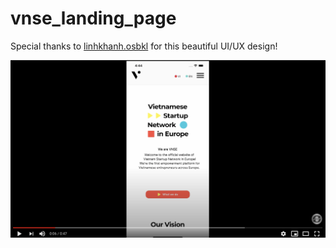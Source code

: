 # vnse_landing_page

Special thanks to [linhkhanh.osbkl](https://www.facebook.com/linhkhanh.osbkl) for this beautiful UI/UX design!

[![Demo video](../assets/vnse/vnse.png)](https://youtu.be/lpnk0wFAmQM)